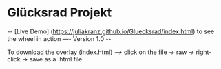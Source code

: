 # Glücksrad Projekt

-- [Live Demo] (https://juliakranz.github.io/Gluecksrad/index.html) to see the wheel in action —- Version 1.0 --

To download the overlay (index.html) —> click on the file -> raw -> right-click -> save as a .html file
